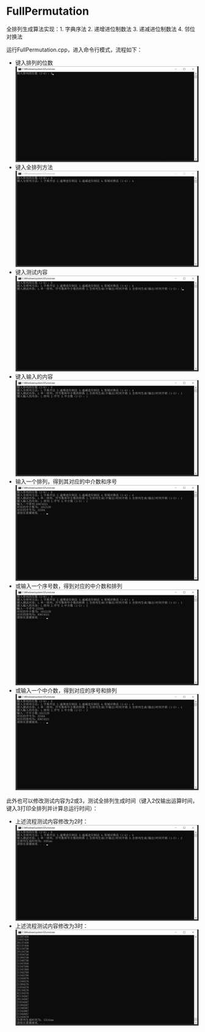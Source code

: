 # FullPermutation
全排列生成算法实现：1. 字典序法 2. 递增进位制数法 3. 递减进位制数法 4. 邻位对换法

运行FullPermutation.cpp，进入命令行模式，流程如下：

+ 键入排列的位数![1](https://github.com/JiayiGuo821/Markdown-Images/blob/master/FullPermutation/1.png?raw=true)
+ 键入全排列方法![2](https://github.com/JiayiGuo821/Markdown-Images/blob/master/FullPermutation/2.png?raw=true)
+ 键入测试内容![3](https://github.com/JiayiGuo821/Markdown-Images/blob/master/FullPermutation/3.png?raw=true)
+ 键入输入的内容![4](https://github.com/JiayiGuo821/Markdown-Images/blob/master/FullPermutation/4.png?raw=true)
+ 输入一个排列，得到其对应的中介数和序号![5](https://github.com/JiayiGuo821/Markdown-Images/blob/master/FullPermutation/5.png?raw=true)
+ 或输入一个序号数，得到对应的中介数和排列![6](https://github.com/JiayiGuo821/Markdown-Images/blob/master/FullPermutation/6.png?raw=true)
+ 或输入一个中介数，得到对应的序号和排列![7](https://github.com/JiayiGuo821/Markdown-Images/blob/master/FullPermutation/7.png?raw=true)

此外也可以修改测试内容为2或3，测试全排列生成时间（键入2仅输出运算时间，键入3打印全排列并计算总运行时间）：

+ 上述流程测试内容修改为2时：![8](https://github.com/JiayiGuo821/Markdown-Images/blob/master/FullPermutation/8.png?raw=true)
+ 上述流程测试内容修改为3时：![9](https://github.com/JiayiGuo821/Markdown-Images/blob/master/FullPermutation/9.png?raw=true) 
